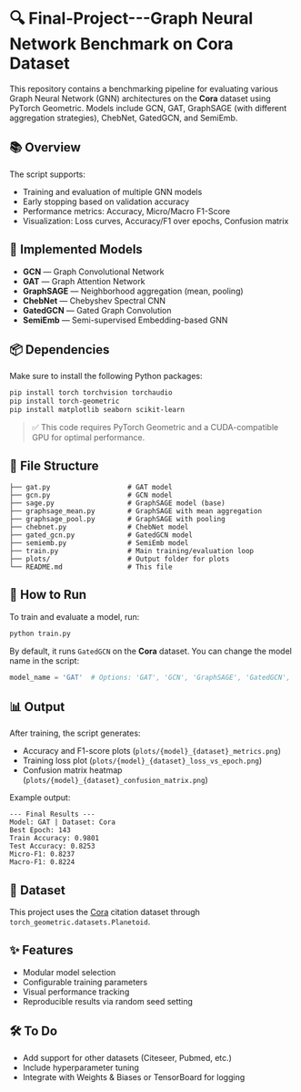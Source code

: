
# 🔍 Final-Project---Graph Neural Network Benchmark on Cora Dataset

This repository contains a benchmarking pipeline for evaluating various Graph Neural Network (GNN) architectures on the **Cora** dataset using PyTorch Geometric. Models include GCN, GAT, GraphSAGE (with different aggregation strategies), ChebNet, GatedGCN, and SemiEmb.

## 📚 Overview

The script supports:
- Training and evaluation of multiple GNN models
- Early stopping based on validation accuracy
- Performance metrics: Accuracy, Micro/Macro F1-Score
- Visualization: Loss curves, Accuracy/F1 over epochs, Confusion matrix

## 🧠 Implemented Models

- **GCN** — Graph Convolutional Network
- **GAT** — Graph Attention Network
- **GraphSAGE** — Neighborhood aggregation (mean, pooling)
- **ChebNet** — Chebyshev Spectral CNN
- **GatedGCN** — Gated Graph Convolution
- **SemiEmb** — Semi-supervised Embedding-based GNN

## 📦 Dependencies

Make sure to install the following Python packages:

```bash
pip install torch torchvision torchaudio
pip install torch-geometric
pip install matplotlib seaborn scikit-learn
```

> ✅ This code requires PyTorch Geometric and a CUDA-compatible GPU for optimal performance.

## 📁 File Structure

```
├── gat.py                   # GAT model
├── gcn.py                   # GCN model
├── sage.py                  # GraphSAGE model (base)
├── graphsage_mean.py        # GraphSAGE with mean aggregation
├── graphsage_pool.py        # GraphSAGE with pooling
├── chebnet.py               # ChebNet model
├── gated_gcn.py             # GatedGCN model
├── semiemb.py               # SemiEmb model
├── train.py                 # Main training/evaluation loop
├── plots/                   # Output folder for plots
└── README.md                # This file
```

## 🚀 How to Run

To train and evaluate a model, run:

```bash
python train.py
```

By default, it runs `GatedGCN` on the **Cora** dataset. You can change the model name in the script:

```python
model_name = 'GAT'  # Options: 'GAT', 'GCN', 'GraphSAGE', 'GatedGCN', 'ChebNet', 'SemiEmb', 'GraphSAGE-Mean', 'GraphSAGE-Pooling'
```

## 📊 Output

After training, the script generates:

- Accuracy and F1-score plots (`plots/{model}_{dataset}_metrics.png`)
- Training loss plot (`plots/{model}_{dataset}_loss_vs_epoch.png`)
- Confusion matrix heatmap (`plots/{model}_{dataset}_confusion_matrix.png`)

Example output:

```
--- Final Results ---
Model: GAT | Dataset: Cora
Best Epoch: 143
Train Accuracy: 0.9801
Test Accuracy: 0.8253
Micro-F1: 0.8237
Macro-F1: 0.8224
```

## 🧪 Dataset

This project uses the [Cora](https://linqs.soe.ucsc.edu/data) citation dataset through `torch_geometric.datasets.Planetoid`.

## ✨ Features

- Modular model selection
- Configurable training parameters
- Visual performance tracking
- Reproducible results via random seed setting

## 🛠 To Do

- Add support for other datasets (Citeseer, Pubmed, etc.)
- Include hyperparameter tuning
- Integrate with Weights & Biases or TensorBoard for logging
